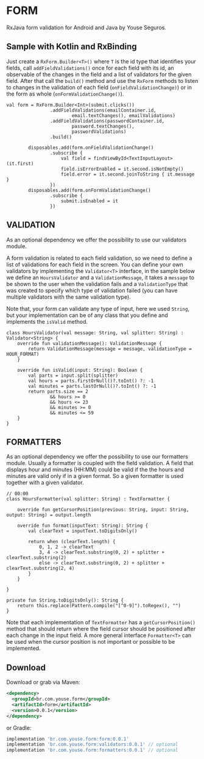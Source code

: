 FORM
========

RxJava form validation for Android and Java by Youse Seguros.

Sample with Kotlin and RxBinding
--------
Just create a `RxForm.Builder<T>()` where `T` is the id type that identifies your fields,
call `addFieldValidations()` once for each field with its id, an observable of the changes in the field
and a list of validators for the given field. After that call the `build()` method and use the `RxForm` methods to listen to
changes in the validation of each field (`onFieldValidationChange)`) or in the form as whole (`onFormValidationChange()`).

```
val form = RxForm.Builder<Int>(submit.clicks())
                .addFieldValidations(emailContainer.id,
                        email.textChanges(), emailValidations)
                .addFieldValidations(passwordContainer.id,
                        password.textChanges(),
                        passwordValidations)
                .build()

        disposables.add(form.onFieldValidationChange()
                .subscribe {
                    val field = findViewById<TextInputLayout>(it.first)
                    field.isErrorEnabled = it.second.isNotEmpty()
                    field.error = it.second.joinToString { it.message }
                })
        disposables.add(form.onFormValidationChange()
                .subscribe {
                    submit.isEnabled = it
                })
```

VALIDATION
--------
As an optional dependency we offer the possibility to use our validators module.

A form validation is related to each field validation,
so we need to define a list of validations for each field in the screen.
You can define your own validators by implementing the `Validator<T>` interface,
in the sample below we define an `HoursValidator` and a `ValidationMessage`, it takes a `message` to be shown
to the user when the validation fails and a `ValidationType` that was created to
specify which type of validation failed (you can have multiple validators with the same validation type).

Note that, your form can validate any type of input, here we used `String`,
but your implementation can be of any class that you define and implements the `isValid` method.

```
class HoursValidator(val message: String, val splitter: String) : Validator<String> {
    override fun validationMessage(): ValidationMessage {
        return ValidationMessage(message = message, validationType = HOUR_FORMAT)
    }

    override fun isValid(input: String): Boolean {
        val parts = input.split(splitter)
        val hours = parts.firstOrNull()?.toInt() ?: -1
        val minutes = parts.lastOrNull()?.toInt() ?: -1
        return parts.size == 2
                && hours >= 0
                && hours <= 23
                && minutes >= 0
                && minutes <= 59
    }
}
```

FORMATTERS
--------
As an optional dependency we offer the possibility to use our formatters module.
Usually a formatter is coupled with the field validation. A field that displays hour and minutes (HH:MM) could be valid
if the the hours and minutes are valid only if in a given format.
So a given formatter is used together with a given validator.

```
// 00:00
class HoursFormatter(val splitter: String) : TextFormatter {

    override fun getCursorPosition(previous: String, input: String, output: String) = output.length

    override fun format(inputText: String): String {
        val clearText = inputText.toDigitsOnly()

        return when (clearText.length) {
            0, 1, 2 -> clearText
            3, 4 -> clearText.substring(0, 2) + splitter + clearText.substring(2)
            else -> clearText.substring(0, 2) + splitter + clearText.substring(2, 4)
        }
    }

}

private fun String.toDigitsOnly(): String {
    return this.replace(Pattern.compile("[^0-9]").toRegex(), "")
}
```
Note that each implementation of `TextFormatter` has a `getCursorPosition()` method that should return
where the field cursor should be positioned after each change in the input field. A more general interface `Formatter<T>` can be used
when the cursor position is not important or possible to be implemented.

Download
--------

Download or grab via Maven:
```xml
<dependency>
  <groupId>br.com.youse.form</groupId>
  <artifactId>form</artifactId>
  <version>0.0.1</version>
</dependency>
```
or Gradle:
```groovy
implementation 'br.com.youse.form:form:0.0.1'
implementation 'br.com.youse.form:validators:0.0.1' // optional
implementation 'br.com.youse.form:formatters:0.0.1' // optional
```


